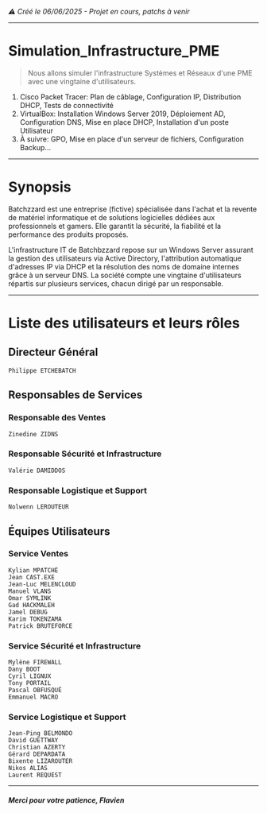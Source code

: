 *⚠️ Créé le 06/06/2025 - Projet en cours, patchs à venir*

---

# Simulation_Infrastructure_PME
> Nous allons simuler l'infrastructure Systèmes et Réseaux d'une PME avec une vingtaine d'utilisateurs.
1. Cisco Packet Tracer: Plan de câblage, Configuration IP, Distribution DHCP, Tests de connectivité
2. VirtualBox: Installation Windows Server 2019, Déploiement AD, Configuration DNS, Mise en place DHCP, Installation d'un poste Utilisateur
3. À suivre: GPO, Mise en place d'un serveur de fichiers, Configuration Backup...

---

# Synopsis
Batchzzard est une entreprise (fictive) spécialisée dans l'achat et la revente de matériel informatique et de solutions logicielles dédiées aux professionnels et gamers. Elle garantit la sécurité, la fiabilité et la performance des produits proposés.

L'infrastructure IT de Batchbzzard repose sur un Windows Server assurant la gestion des utilisateurs via Active Directory, l'attribution automatique d'adresses IP via DHCP et la résolution des noms de domaine internes grâce à un serveur DNS. La société compte une vingtaine d'utilisateurs répartis sur plusieurs services, chacun dirigé par un responsable.

---

# Liste des utilisateurs et leurs rôles

## Directeur Général
	Philippe ETCHEBATCH

## Responsables de Services
### Responsable des Ventes
	Zinedine ZIDNS

### Responsable Sécurité et Infrastructure
	Valérie DAMIDDOS

### Responsable Logistique et Support
	Nolwenn LEROUTEUR

## Équipes Utilisateurs
### Service Ventes
	Kylian MPATCHÉ
	Jean CAST.EXE
	Jean-Luc MELENCLOUD
	Manuel VLANS
	Omar SYMLINK
	Gad HACKMALEH
	Jamel DEBUG
	Karim TOKENZAMA
	Patrick BRUTEFORCE

### Service Sécurité et Infrastructure
	Mylène FIREWALL
	Dany BOOT
	Cyril LIGNUX
	Tony PORTAIL
	Pascal OBFUSQUÉ
	Emmanuel MACRO

### Service Logistique et Support
	Jean-Ping BELMONDO
	David GUETTWAY
	Christian AZERTY
	Gérard DEPARDATA
	Bixente LIZAROUTER
	Nikos ALIAS
	Laurent REQUEST

---

 ##### Merci pour votre patience, Flavien
